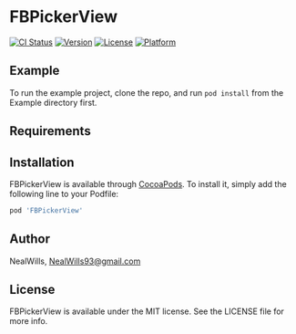 # FBPickerView

[![CI Status](https://img.shields.io/travis/NealWills/FBPickerView.svg?style=flat)](https://travis-ci.org/NealWills/FBPickerView)
[![Version](https://img.shields.io/cocoapods/v/FBPickerView.svg?style=flat)](https://cocoapods.org/pods/FBPickerView)
[![License](https://img.shields.io/cocoapods/l/FBPickerView.svg?style=flat)](https://cocoapods.org/pods/FBPickerView)
[![Platform](https://img.shields.io/cocoapods/p/FBPickerView.svg?style=flat)](https://cocoapods.org/pods/FBPickerView)

## Example

To run the example project, clone the repo, and run `pod install` from the Example directory first.

## Requirements

## Installation

FBPickerView is available through [CocoaPods](https://cocoapods.org). To install
it, simply add the following line to your Podfile:

```ruby
pod 'FBPickerView'
```

## Author

NealWills, NealWills93@gmail.com

## License

FBPickerView is available under the MIT license. See the LICENSE file for more info.
